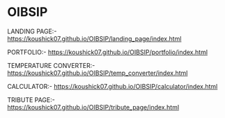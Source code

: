 # OIBSIP

LANDING PAGE:-  https://koushick07.github.io/OIBSIP/landing_page/index.html

PORTFOLIO:- https://koushick07.github.io/OIBSIP/portfolio/index.html

TEMPERATURE CONVERTER:-  https://koushick07.github.io/OIBSIP/temp_converter/index.html

CALCULATOR:-  https://koushick07.github.io/OIBSIP/calculator/index.html

TRIBUTE PAGE:-  https://koushick07.github.io/OIBSIP/tribute_page/index.html

